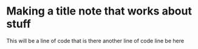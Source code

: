 # Making a title note that works about stuff
This will be a line of code that is there
another line of code
line be here
